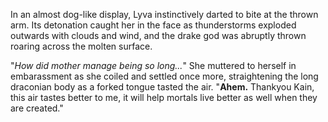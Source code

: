 In an almost dog-like display, Lyva instinctively darted to bite at the thrown arm. Its detonation caught her in the face as thunderstorms exploded outwards with clouds and wind, and the drake god was abruptly thrown roaring across the molten surface.     

"*How did mother manage being so long...*" She muttered to herself in embarassment as she coiled and settled once more, straightening the long draconian body as a forked tongue tasted the air. "**Ahem.** Thankyou Kain, this air tastes better to me, it will help mortals live better as well when they are created."